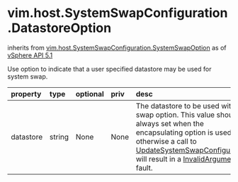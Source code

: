 vim.host.SystemSwapConfiguration.DatastoreOption
================================================
inherits from [vim.host.SystemSwapConfiguration.SystemSwapOption](docs/vim.host.SystemSwapConfiguration.SystemSwapOption.md)
as of [vSphere API 5.1](vim.version.md#vim.version.version8)


Use option to indicate that a user specified datastore may be used for  system swap.

| property | type | optional | priv | desc |
|:---------|:-----|:---------|:-----|:-----|
| datastore | string | None | None | The datastore to be used with this swap option.   This value should be always set when the encapsulating option is used,  otherwise a call to <a href="vim.HostSystem.md#updateSystemSwapConfiguration">UpdateSystemSwapConfiguration</a> will  result in a <a href="vmodl.fault.InvalidArgument.md">InvalidArgument</a> fault. |


